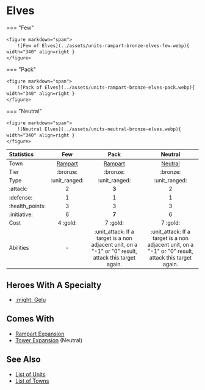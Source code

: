 # Elves

=== "Few"

    <figure markdown="span">
        ![Few of Elves](../assets/units-rampart-bronze-elves-few.webp){ width="340" align=right }
    </figure>

=== "Pack"

    <figure markdown="span">
        ![Pack of Elves](../assets/units-rampart-bronze-elves-pack.webp){ width="340" align=right }
    </figure>

=== "Neutral"

    <figure markdown="span">
        ![Neutral Elves](../assets/units-neutral-bronze-elves.webp){ width="340" align=right }
    </figure>


| Statistics | Few | Pack | Neutral |
| :--- | :---: | :---: | :---: |
| Town | [Rampart](../towns/rampart.md) | [Rampart](../towns/rampart.md) | [Neutral](../towns/neutral.md) |
| Tier | :bronze: | :bronze: | :bronze: |
| Type | :unit_ranged: | :unit_ranged: | :unit_ranged: |
| :attack: | 2 | **3** | 2 |
| :defense: | 1 | 1 | 1 |
| :health_points: | 3 | 3 | 3 |
| :initiative: | 6 | **7** | 6 |
| Cost | 4 :gold: | 7 :gold: | 7 :gold: |
| Abilities | - | :unit_attack: If a target is a non adjacent unit, on a "-1" or "0" result, attack this target again. | :unit_attack: If a target is a non adjacent unit, on a "-1" or "0" result, attack this target again. |


## Heroes With A Specialty

- [:might: Gelu](../heroes/gelu.md#specialty)


## Comes With

- [Rampart Expansion](../content/rampart_expansion.md)
- [Tower Expansion](../content/tower_expansion.md) (Neutral)


## See Also

- [List of Units](index.md)
- [List of Towns](../towns/index.md)